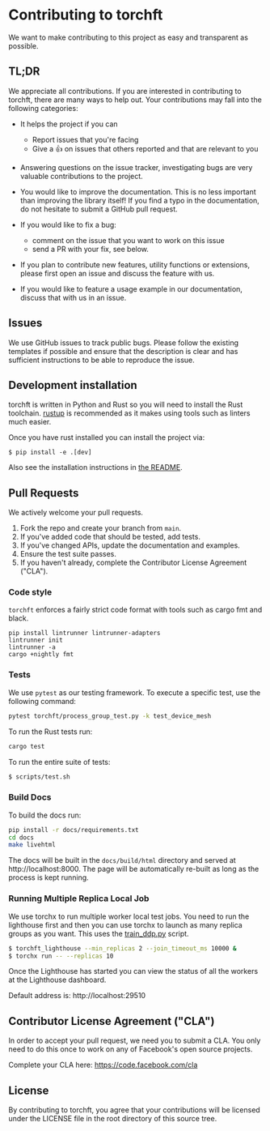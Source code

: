 # Contributing to torchft

We want to make contributing to this project as easy and transparent as possible.

## TL;DR

We appreciate all contributions. If you are interested in contributing to torchft, there are many ways to help out.
Your contributions may fall into the following categories:

- It helps the project if you can

  - Report issues that you're facing
  - Give a :+1: on issues that others reported and that are relevant to you

- Answering questions on the issue tracker, investigating bugs are very valuable contributions to the project.

- You would like to improve the documentation. This is no less important than improving the library itself! If you find
  a typo in the documentation, do not hesitate to submit a GitHub pull request.

- If you would like to fix a bug:

  - comment on the issue that you want to work on this issue
  - send a PR with your fix, see below.

- If you plan to contribute new features, utility functions or extensions, please first open an issue and discuss the
  feature with us.
- If you would like to feature a usage example in our documentation, discuss that with us in an issue.

## Issues

We use GitHub issues to track public bugs. Please follow the existing templates if possible and ensure that the
description is clear and has sufficient instructions to be able to reproduce the issue.

## Development installation

torchft is written in Python and Rust so you will need to install the Rust
toolchain. [rustup](https://rustup.rs/) is recommended as it makes using tools such as linters much
easier.

Once you have rust installed you can install the project via:

```
$ pip install -e .[dev]
```

Also see the installation instructions in [the README](./README.md).

## Pull Requests

We actively welcome your pull requests.

1. Fork the repo and create your branch from `main`.
2. If you've added code that should be tested, add tests.
3. If you've changed APIs, update the documentation and examples.
4. Ensure the test suite passes.
5. If you haven't already, complete the Contributor License Agreement ("CLA").

### Code style

`torchft` enforces a fairly strict code format with tools such as cargo fmt and black.

```shell
pip install lintrunner lintrunner-adapters
lintrunner init
lintrunner -a
cargo +nightly fmt
```

### Tests

We use `pytest` as our testing framework. To execute a specific test, use the following command:

```sh
pytest torchft/process_group_test.py -k test_device_mesh
```

To run the Rust tests run:

```sh
cargo test
```

To run the entire suite of tests:

```sh
$ scripts/test.sh
```

### Build Docs
To build the docs run:
```sh
pip install -r docs/requirements.txt
cd docs
make livehtml
```

The docs will be built in the `docs/build/html` directory and served at http://localhost:8000.
The page will be automatically re-built as long as the process is kept running.

### Running Multiple Replica Local Job

We use torchx to run multiple worker local test jobs. You need to run the
lighthouse first and then you can use torchx to launch as many replica groups as
you want. This uses the [train_ddp.py](./train_ddp.py) script.

```sh
$ torchft_lighthouse --min_replicas 2 --join_timeout_ms 10000 &
$ torchx run -- --replicas 10
```

Once the Lighthouse has started you can view the status of all the workers at the Lighthouse dashboard.

Default address is: http://localhost:29510

## Contributor License Agreement ("CLA")

In order to accept your pull request, we need you to submit a CLA. You only need to do this once to work on any of
Facebook's open source projects.

Complete your CLA here: <https://code.facebook.com/cla>

## License

By contributing to torchft, you agree that your contributions will be licensed under the LICENSE file in the root
directory of this source tree.
